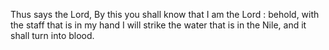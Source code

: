 Thus says the Lord, By this you shall know that I am the Lord : behold, with the staff that is in my hand I will strike the water that is in the Nile, and it shall turn into blood.
